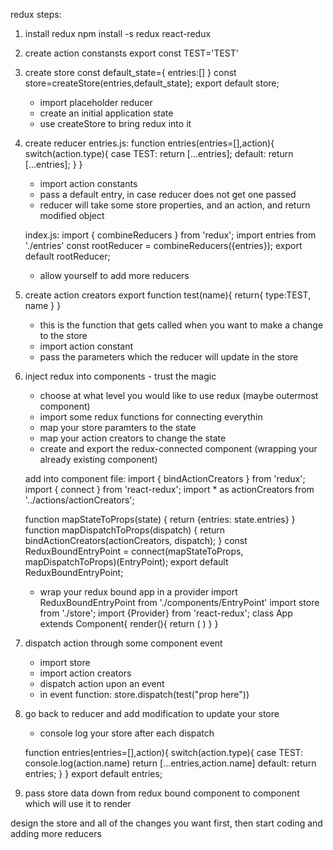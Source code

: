 redux steps:
   
   1. install redux
      npm install -s redux react-redux

   2. create action constansts
      export const TEST='TEST'
   
   3. create store
      const default_state={
         entries:[]
      }
      const store=createStore(entries,default_state);
      export default store;

      * import placeholder reducer
      * create an initial application state
      * use createStore to bring redux into it

   4. create reducer
      entries.js:
      function entries(entries=[],action){
         switch(action.type){
            case TEST:
               return [...entries];
            default:
               return [...entries]; 
         }
      }
      * import action constants
      * pass a default entry, in case reducer does not get one passed
      * reducer will take some store properties, and an action, and return modified object

      index.js:
      import { combineReducers } from 'redux';
      import entries from './entries'
      const rootReducer = combineReducers({entries});
      export default rootReducer;
      * allow yourself to add more reducers
      
   
   5. create action creators
      export function test(name){
         return{
            type:TEST,
            name
         }
      }
      * this is the function that gets called when you want to make a change to the store
      * import action constant
      * pass the parameters which the reducer will update in the store
   
   6. inject redux into components - trust the magic
      * choose at what level you would like to use redux (maybe outermost component)
      * import some redux functions for connecting everythin
      * map your store paramters to the state
      * map your action creators to change the state
      * create and export the redux-connected component (wrapping your already existing component)

      add into component file:
         import { bindActionCreators } from 'redux';
         import { connect } from 'react-redux';
         import * as actionCreators from '../actions/actionCreators';

         function mapStateToProps(state) {
            return {entries: state.entries}
            }
         function mapDispatchToProps(dispatch) {
            return bindActionCreators(actionCreators, dispatch);
         }
         const ReduxBoundEntryPoint = connect(mapStateToProps, mapDispatchToProps)(EntryPoint);
         export default ReduxBoundEntryPoint;

       * wrap your redux bound app in a provider
         import ReduxBoundEntryPoint from './components/EntryPoint'
         import store from './store';
         import {Provider} from 'react-redux';
         class App extends Component{
         render(){
            return (
               <Provider store={store}>
                  <ReduxBoundEntryPoint/>
               </Provider>
            )
         }
         }

   7. dispatch action through some component event
      * import store
      * import action creators
      * dispatch action upon an event
      * in event function:
         store.dispatch(test("prop here"))

   8. go back to reducer and add modification to update your store
      * console log your store after each dispatch

      function entries(entries=[],action){
         switch(action.type){
            case TEST:
                  console.log(action.name)
                  return [...entries,action.name]
            default:
                  return entries; 
         }
      }
   export default entries;

   9. pass store data down from redux bound component to component which will use it to render

   design the store and all of the changes you want first, then start coding and adding more reducers
    